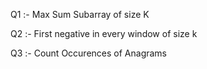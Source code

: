 Q1 :- Max Sum Subarray of size K

Q2 :- First negative in every window of size k

Q3 :- Count Occurences of Anagrams
